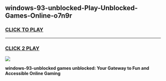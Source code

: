
## windows-93-unblocked-Play-Unblocked-Games-Online-o7n9r
<h3>
<a href="https://premium76.site?title=windows-93-unblocked&ref=25A">CLICK TO PLAY</a></h3>
<hr>

<h3>
<a href="https://premium76.site?title=windows-93-unblocked&ref=25A">CLICK 2 PLAY</a>
  
</h3>

<a href="https://premium76.site?title=windows-93-unblocked&ref=25A"><img src="https://clearcache.store/games.png"></a>


**windows-93-unblocked games unblocked: Your Gateway to Fun and Accessible Online Gaming**
